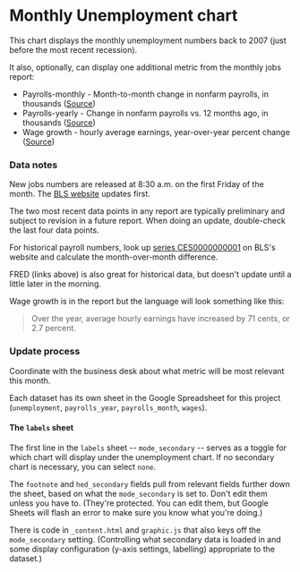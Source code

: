 # Monthly Unemployment chart

This chart displays the monthly unemployment numbers back to 2007 (just before the most recent recession).

It also, optionally, can display one additional metric from the monthly jobs report:

* Payrolls-monthly - Month-to-month change in nonfarm payrolls, in thousands ([Source](https://fred.stlouisfed.org/graph/?g=kKvr))
* Payrolls-yearly - Change in nonfarm payrolls vs. 12 months ago, in thousands ([Source](https://fred.stlouisfed.org/graph/?g=kKvs))
* Wage growth - hourly average earnings, year-over-year percent change ([Source](https://fred.stlouisfed.org/graph/?g=kKn5))

### Data notes

New jobs numbers are released at 8:30 a.m. on the first Friday of the month. The [BLS website](https://www.bls.gov/news.release/empsit.nr0.htm) updates first.

The two most recent data points in any report are typically preliminary and subject to revision in a future report. When doing an update, double-check the last four data points.

For historical payroll numbers, look up [series CES0000000001](https://data.bls.gov/timeseries/CES0000000001) on BLS's website and calculate the month-over-month difference.

FRED (links above) is also great for historical data, but doesn't update until a little later in the morning.

Wage growth is in the report but the language will look something like this:

> Over the year, average hourly earnings have increased by 71 cents, or 2.7 percent.

### Update process

Coordinate with the business desk about what metric will be most relevant this month.

Each dataset has its own sheet in the Google Spreadsheet for this project (`unemployment`, `payrolls_year`, `payrolls_month`, `wages`).

#### The `labels` sheet

The first line in the `labels` sheet -- `mode_secondary` -- serves as a toggle for which chart will display under the unemployment chart. If no secondary chart is necessary, you can select `none`.

The `footnote` and `hed_secondary` fields pull from relevant fields further down the sheet, based on what the `mode_secondary` is set to. Don't edit them unless you have to. (They're protected. You can edit them, but Google Sheets will flash an error to make sure you know what you're doing.)

There is code in `_content.html` and `graphic.js` that also keys off the `mode_secondary` setting. (Controlling what secondary data is loaded in and some display configuration (y-axis settings, labelling) appropriate to the dataset.)
